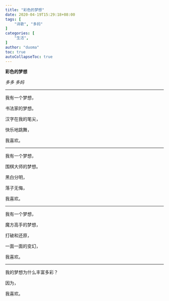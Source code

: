 ```yaml
---
title: "彩色的梦想"
date: 2020-04-19T15:29:18+08:00
tags: [
    "诗歌", "多妈"
]
categories: [
    "生活",
]
author: "duoma"
toc: true
autoCollapseToc: true
---
```


**彩色的梦想** 

*多多*   *多妈*  

***

我有一个梦想，

书法家的梦想。

汉字在我的笔尖，

快乐地跳舞，

我喜欢。

***

我有一个梦想，

围棋大师的梦想。

黑白分明，

落子无悔，

我喜欢。

***

我有一个梦想，

魔方高手的梦想，

打破和还原，

一面一面的变幻，

我喜欢。

***

我的梦想为什么丰富多彩？

因为，

我喜欢。